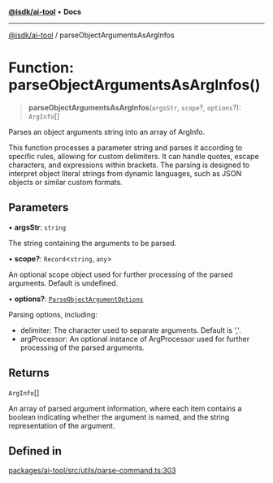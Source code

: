 [**@isdk/ai-tool**](../README.md) • **Docs**

***

[@isdk/ai-tool](../globals.md) / parseObjectArgumentsAsArgInfos

# Function: parseObjectArgumentsAsArgInfos()

> **parseObjectArgumentsAsArgInfos**(`argsStr`, `scope`?, `options`?): `ArgInfo`[]

Parses an object arguments string into an array of ArgInfo.

This function processes a parameter string and parses it according to specific rules, allowing for custom delimiters.
It can handle quotes, escape characters, and expressions within brackets. The parsing is designed to interpret
object literal strings from dynamic languages, such as JSON objects or similar custom formats.

## Parameters

• **argsStr**: `string`

The string containing the arguments to be parsed.

• **scope?**: `Record`\<`string`, `any`\>

An optional scope object used for further processing of the parsed arguments. Default is undefined.

• **options?**: [`ParseObjectArgumentOptions`](../interfaces/ParseObjectArgumentOptions.md)

Parsing options, including:
  - delimiter: The character used to separate arguments. Default is ','.
  - argProcessor: An optional instance of ArgProcessor used for further processing of the parsed arguments.

## Returns

`ArgInfo`[]

An array of parsed argument information, where each item contains a boolean indicating whether the argument is named,
         and the string representation of the argument.

## Defined in

[packages/ai-tool/src/utils/parse-command.ts:303](https://github.com/isdk/ai-tool.js/blob/e324043799402aa2caa41711a9168487ab85c166/src/utils/parse-command.ts#L303)
